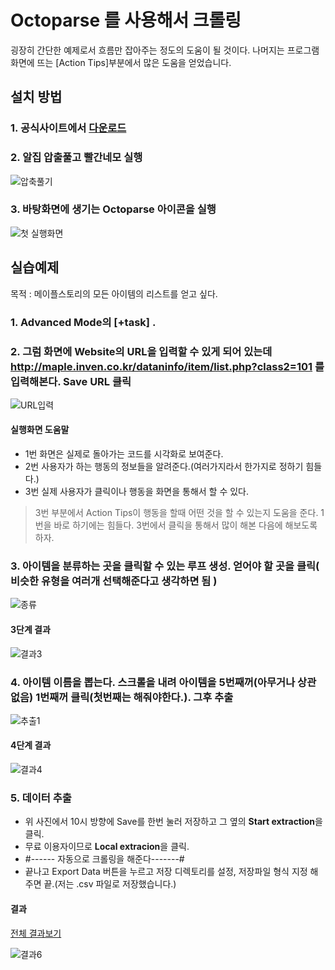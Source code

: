 # Octoparse 를 사용해서 크롤링

굉장히 간단한 예제로서 흐름만 잡아주는 정도의 도움이 될 것이다.
나머지는 프로그램화면에 뜨는 [Action Tips]부분에서 많은 도움을 얻었습니다.

## 설치 방법

### 1. 공식사이트에서 [다운로드](https://www.octoparse.com/download)
### 2. 알집 압출풀고 빨간네모 실행

![압축풀기](https://user-images.githubusercontent.com/46266247/57507069-a4196000-7338-11e9-8d59-e0c4b8390efc.png)

### 3. 바탕화면에 생기는 Octoparse 아이콘을 실행

![첫 실행화면](https://user-images.githubusercontent.com/46266247/57507345-74b72300-7339-11e9-9375-481e3840c1bb.png)

## 실습예제 

목적 : 메이플스토리의 모든 아이템의 리스트를 얻고 싶다.

### 1. Advanced Mode의 [+task] .

### 2. 그럼 화면에  Website의 URL을 입력할 수 있게 되어 있는데 http://maple.inven.co.kr/dataninfo/item/list.php?class2=101 를 입력해본다. Save URL 클릭

![URL입력](https://user-images.githubusercontent.com/46266247/57515159-f2385e80-734c-11e9-9d69-b924ea1bf0db.png)

#### 실행화면 도움말

- 1번 화면은 실제로 돌아가는 코드를 시각화로 보여준다.
- 2번 사용자가 하는 행동의 정보들을 알려준다.(여러가지라서 한가지로 정하기 힘들다.)
- 3번 실제 사용자가 클릭이나 행동을 화면을 통해서 할 수 있다.
> 3번 부분에서 Action Tips이 행동을 할때 어떤 것을 할 수 있는지 도움을 준다. 1번을 바로 하기에는 힘들다. 3번에서 클릭을 통해서 많이 해본 다음에 해보도록 하자.

### 3. 아이템을 분류하는 곳을 클릭할 수 있는 루프 생성. 얻어야 할 곳을 클릭( 비슷한 유형을 여러개 선택해준다고 생각하면 됨 )

![종류](https://user-images.githubusercontent.com/46266247/57515790-6a535400-734e-11e9-80d4-9a2a4cddbdd0.png)

#### 3단계 결과

![결과3](https://user-images.githubusercontent.com/46266247/57516014-d7ff8000-734e-11e9-88f1-a4adf3caed1e.JPG)

### 4. 아이템 이름을 뽑는다. 스크롤을 내려 아이템을 5번째꺼(아무거나 상관없음) 1번째꺼 클릭(첫번째는 해줘야한다.). 그후 추출

![추출1](https://user-images.githubusercontent.com/46266247/57516292-6bd14c00-734f-11e9-85ce-a7a6c877b164.png)

#### 4단계 결과

![결과4](https://user-images.githubusercontent.com/46266247/57516496-cbc7f280-734f-11e9-90d3-11f18a26e5bc.png)

### 5. 데이터 추출

- 위 사진에서 10시 방향에 Save를 한번 눌러 저장하고 그 옆의 **Start extraction**을 클릭. 
- 무료 이용자이므로 **Local extracion**을 클릭.
- #------ 자동으로 크롤링을 해준다-------# 
- 끝나고 Export Data 버튼을 누르고 저장 디렉토리를 설정, 저장파일 형식 지정 해주면 끝.(저는 .csv 파일로 저장했습니다.)

#### 결과

[전체 결과보기](https://github.com/chanp5660/Util_chanp5660/blob/master/Octoparse/ItemList.csv)

![결과6](https://user-images.githubusercontent.com/46266247/57516773-5577c000-7350-11e9-82b6-c3e99ab92027.png)




